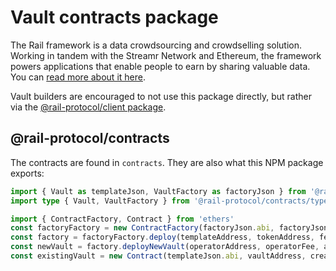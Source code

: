 # Vault contracts package

The Rail framework is a data crowdsourcing and crowdselling solution. Working in tandem with the Streamr Network and Ethereum, the framework powers applications that enable people to earn by sharing valuable data. You can [read more about it here](https://docs.rail.dev/getting-started/intro).

Vault builders are encouraged to not use this package directly, but rather via the [@rail-protocol/client package](https://www.npmjs.com/package/@rail-protocol/client).

## @rail-protocol/contracts

The contracts are found in `contracts`. They are also what this NPM package exports:
```typescript
import { Vault as templateJson, VaultFactory as factoryJson } from '@rail-protocol/contracts'
import type { Vault, VaultFactory } from '@rail-protocol/contracts/typechain'

import { ContractFactory, Contract } from 'ethers'
const factoryFactory = new ContractFactory(factoryJson.abi, factoryJson.bytecode, creatorWallet)
const factory = factoryFactory.deploy(templateAddress, tokenAddress, feeOracleAddress) as VaultFactory
const newVault = factory.deployNewVault(operatorAddress, operatorFee, agents, metadata) as Vault
const existingVault = new Contract(templateJson.abi, vaultAddress, creatorWallet) as Vault
```
